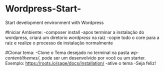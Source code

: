 # Wordpress-Start-
Start development environment with Wordpress

#Iniciar Ambiente:
-composer install
-apos terminar a instalação do wordpress, criará um diretorio *wordpress* na raiz
-copie todo o core para a raiz e realize o processo de instalação normalmente

#Clonar tema:
-Clone o Tema desejado no terminal na pasta *wp-content/themes/*, pode ser um desenvolvido por você ou
um starter. Exemplo: https://roots.io/sage/docs/installation/
-ative o tema 
-Seja feliz!

